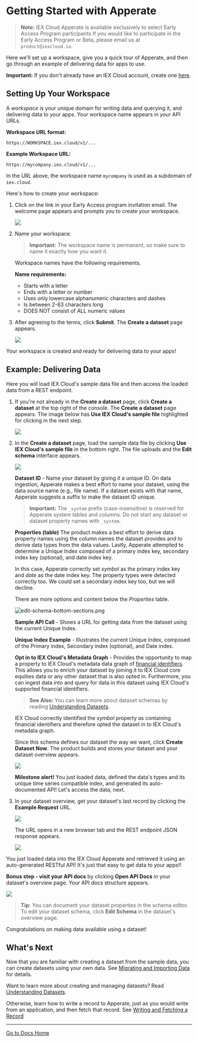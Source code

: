 # Getting Started with Apperate

> **Note:** IEX Cloud Apperate is available exclusively to select Early Access Program participants If you would like to participate in the Early Access Program or Beta, please email us at `product@iexcloud.io`.

Here we'll set up a workspace, give you a quick tour of Apperate, and then go through an example of delivering data for apps to use.

**Important:** If you don't already have an IEX Cloud account, create one [here](https://iexcloud.io/cloud-login#/register).

## Setting Up Your Workspace

A *workspace* is your unique domain for writing data and querying it, and delivering data to your apps. Your workspace name appears in your API URLs.

**Workspace URL format:**

```
https://WORKSPACE.iex.cloud/v1/...
```

**Example Workspace URL:**

```
https://mycompany.iex.cloud/v1/...
```

In the URL above, the workspace name `mycompany` is used as a subdomain of `iex.cloud`. 

Here's how to create your workspace:

1. Click on the link in your Early Access program invitation email. The welcome page appears and prompts you to create your workspace.

    ![](./getting-started-with-an-example-dataset/create-a-workspace.png)

1. Name your workspace.

    > **Important:** The workspace name is permanent, so make sure to name it exactly how you want it.

    Workspace names have the following requirements.

    **Name requirements:**

    - Starts with a letter
    - Ends with a letter or number
    - Uses only lowercase alphanumeric characters and dashes
    - Is between 2-63 characters long
    - DOES NOT consist of ALL numeric values

1. After agreeing to the terms, click **Submit**. The **Create a dataset** page appears.

    ![](./getting-started-with-an-example-dataset/create-a-dataset.png)

Your workspace is created and ready for delivering data to your apps!

## Example: Delivering Data

Here you will load IEX Cloud's sample data file and then access the loaded data from a REST endpoint.

1. If you're not already in the **Create a dataset** page, click **Create a dataset** at the top right of the console. The **Create a dataset** page appears. The image below has **Use IEX Cloud's sample file** highlighted for clicking in the next step.

    ![](./getting-started-with-an-example-dataset/use-sample-file.png)

1.  In the **Create a dataset** page, load the sample data file by clicking **Use IEX Cloud's sample file** in the bottom right. The file uploads and the **Edit schema** interface appears.

    ![](./getting-started-with-an-example-dataset//sample-aapl-dataset-edit-schema.png)

    **Dataset ID** - Name your dataset by giving it a unique ID. On data ingestion, Apperate makes a best effort to name your dataset, using the data source name (e.g., file name). If a dataset exists with that name, Apperate suggests a suffix to make the dataset ID unique. 

    > **Important:** The `_system` prefix (case-insensitive) is reserved for Apperate system tables and columns. Do not start any dataset or dataset property names with `_system`.

    **Properties (table)** The product makes a best effort to derive data property names using the column names the dataset provides and to derive data types from the data values. Lastly, Apperate attempted to determine a Unique Index composed of a primary index key, secondary index key (optional), and date index key.

    In this case, Apperate correctly set *symbol* as the primary index key and *date* as the date index key. The property types were detected correctly too. We could set a secondary index key too, but we will decline.

    There are more options and content below the *Properties* table.

    ![edit-schema-bottom-sections.png](./getting-started-with-an-example-dataset/edit-schema-bottom-sections.png)

    **Sample API Call** - Shows a URL for getting data from the dataset using the current Unique Index.

    **Unique Index Example** - Illustrates the current Unique Index, composed of the Primary index, Secondary index (optional), and Date index.

    **Opt in to IEX Cloud's Metadata Graph** - Provides the opportunity to map a property to IEX Cloud's metadata data graph of [financial identifiers](../reference/financial-identifiers.md). This allows you to enrich your dataset by joining it to IEX Cloud core equities data or any other dataset that is also opted in. Furthermore, you can ingest data into and query for data in this dataset using IEX Cloud's supported financial identifiers.

    > **See Also:** You can learn more about dataset schemas by reading [Understanding Datasets](../managing-your-data/understanding-datasets.md).

    IEX Cloud correctly identified the *symbol* property as containing financial identifiers and therefore opted the dataset in to IEX Cloud's metadata graph.
    
    Since this schema defines our dataset the way we want, click **Create Dataset Now**. The product builds and stores your dataset and your dataset overview appears.

    ![](./getting-started-with-an-example-dataset/sample-appl-dataset-overview.png)

    **Milestone alert!** You just loaded data, defined the data's types and its unique time series compatible index, and generated its auto-documented API! Let's access the data, next.

1.  In your dataset overview, get your dataset's last record by clicking the **Example Request** URL.

    ![](./getting-started-with-an-example-dataset/example-request-highlighted.png)

    The URL opens in a new browser tab and the REST endpoint JSON response appears.

    ![](./getting-started-with-an-example-dataset/sample-appl-execute-query.png)

You just loaded data into the IEX Cloud Apperate and retrieved it using an auto-generated RESTful API! It's just that easy to get data to your apps!!

**Bonus step - visit your API docs** by clicking **Open API Docs**
in your dataset's overview page. Your API docs structure appears.

![](./getting-started-with-an-example-dataset/sample-appl-dataset-api-docs.png)

> **Tip:** You can document your dataset properties in the schema editor. To edit your dataset schema, click **Edit Schema** in the dataset's overview page.

Congratulations on making data available using a dataset!

## What's Next

Now that you are familiar with creating a dataset from the sample data, you can create datasets using your own data. See [Migrating and Importing Data](../migrating-and-importing-data.md) for details. 

Want to learn more about creating and managing datasets? Read [Understanding Datasets](../managing-your-data/understanding-datasets.md).

Otherwise, learn how to write a record to Apperate, just as you would write from an application, and then fetch that record. See [Writing and Fetching a Record](./writing-and-fetching-a-record.md)

---
[Go to Docs Home](https://github.com/iexcloud/docs/blob/main/README.md)